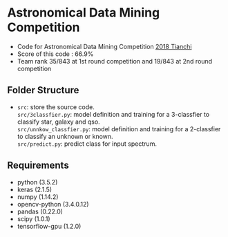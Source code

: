# Astronomical Data Mining Competition
- Code for Astronomical Data Mining Competition [2018 Tianchi](https://tianchi.aliyun.com/competition/introduction.htm?spm=5176.100150.711.9.2d80a073zHl4Mj&raceId=231646&_lang=en_US)
- Score of this code : 66.9%
- Team rank 35/843 at 1st round competition and 19/843 at 2nd round competition

## Folder Structure
- `src`: store the source code. \
`src/3classfier.py`: model definition and training for a 3-classfier to classify star, galaxy and qso. \
`src/unnkow_classfier.py`: model definition and training for a 2-classfier to classify an unknown or known. \
`src/predict.py`: predict class for input spectrum.

## Requirements
- python (3.5.2)
- keras (2.1.5)
- numpy (1.14.2)
- opencv-python (3.4.0.12)
- pandas (0.22.0)
- scipy (1.0.1)
- tensorflow-gpu (1.2.0)